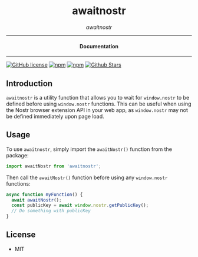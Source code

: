 

<div align="center">  
  <h1>awaitnostr</h1>
</div>

<div align="center">  
<i>awaitnostr</i>
</div>

---

<div align="center">
<h4>Documentation</h4>
</div>

---

[![GitHub license](https://img.shields.io/badge/license-MIT-blue.svg)](https://github.com/nostrapps/awaitnostr/blob/gh-pages/LICENSE)
[![npm](https://img.shields.io/npm/v/awaitnostr)](https://npmjs.com/package/awaitnostr)
[![npm](https://img.shields.io/npm/dw/awaitnostr.svg)](https://npmjs.com/package/awaitnostr)
[![Github Stars](https://img.shields.io/github/stars/nostrapps/awaitnostr.svg)](https://github.com/nostrapps/awaitnostr/)


## Introduction

`awaitnostr` is a utility function that allows you to wait for `window.nostr` to be defined before using `window.nostr` functions. This can be useful when using the Nostr browser extension API in your web app, as `window.nostr` may not be defined immediately upon page load.

## Usage

To use `awaitnostr`, simply import the `awaitNostr()` function from the package:

```JavaScript
import awaitNostr from 'awaitnostr';
```

Then call the `awaitNostr()` function before using any `window.nostr` functions:


```JavaScript
async function myFunction() {
  await awaitNostr();
  const publicKey = await window.nostr.getPublicKey();
  // Do something with publicKey
}
```

## License

- MIT
